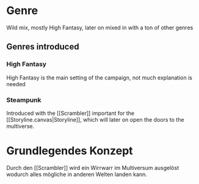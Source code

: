 # Genre
Wild mix, mostly High Fantasy, later on mixed in with a ton of other genres
## Genres introduced
### High Fantasy
High Fantasy is the main setting of the campaign, not much explanation is needed
### Steampunk
Introduced with the [[Scrambler]] important for the [[Storyline.canvas|Storyline]], which will later on open the doors to the multiverse.

# Grundlegendes Konzept
Durch den [[Scrambler]] wird ein Wirrwarr im Multiversum ausgelöst wodurch alles mögliche in anderen Welten landen kann. 